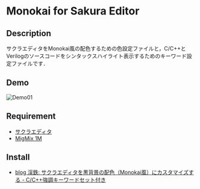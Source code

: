 ﻿Monokai for Sakura Editor
========

## Description
サクラエディタをMonokai風の配色するための色設定ファイルと，C/C++とVerilogのソースコードをシンタックスハイライト表示するためのキーワード設定ファイルです．

## Demo
![Demo01](https://4.bp.blogspot.com/-H7TqPQKWSCE/WQSV4I7DEoI/AAAAAAAAC58/DWVoUDdhxtgGz6BbKo5mhfpkjuYey7F8gCPcB/s800/sakura_monokai_06.png)

## Requirement
* [サクラエディタ](http://sakura-editor.sourceforge.net/)
* [MigMix 1M](http://mix-mplus-ipa.osdn.jp/migmix/)

## Install
* [blog 渓鉄: サクラエディタを黒背景の配色（Monokai風）にカスタマイズする - C/C++強調キーワードセット付き](http://keitetsu.blogspot.jp/2015/06/monokai-cc.html)
